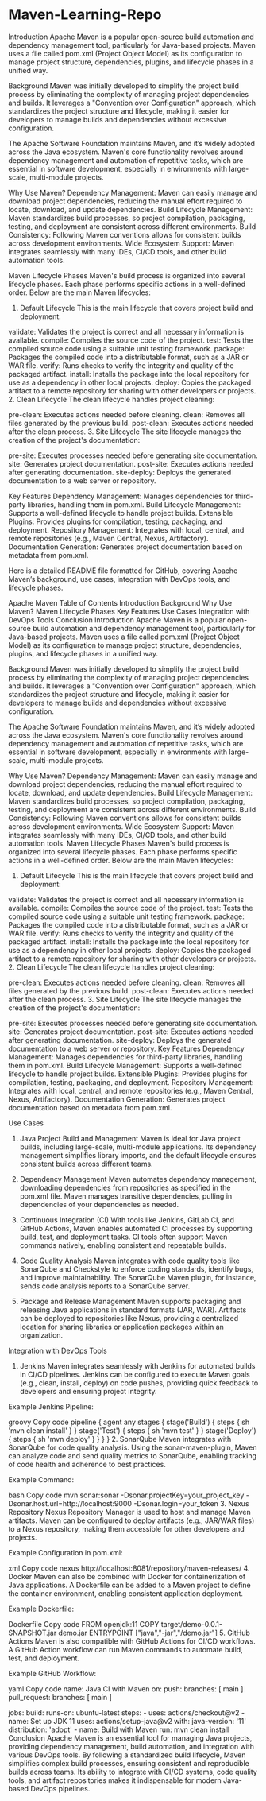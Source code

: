 # Maven-Learning-Repo

Introduction
Apache Maven is a popular open-source build automation and dependency management tool, particularly for Java-based projects. Maven uses a file called pom.xml (Project Object Model) as its configuration to manage project structure, dependencies, plugins, and lifecycle phases in a unified way.

Background
Maven was initially developed to simplify the project build process by eliminating the complexity of managing project dependencies and builds. It leverages a "Convention over Configuration" approach, which standardizes the project structure and lifecycle, making it easier for developers to manage builds and dependencies without excessive configuration.

The Apache Software Foundation maintains Maven, and it’s widely adopted across the Java ecosystem. Maven's core functionality revolves around dependency management and automation of repetitive tasks, which are essential in software development, especially in environments with large-scale, multi-module projects.

Why Use Maven?
Dependency Management: Maven can easily manage and download project dependencies, reducing the manual effort required to locate, download, and update dependencies.
Build Lifecycle Management: Maven standardizes build processes, so project compilation, packaging, testing, and deployment are consistent across different environments.
Build Consistency: Following Maven conventions allows for consistent builds across development environments.
Wide Ecosystem Support: Maven integrates seamlessly with many IDEs, CI/CD tools, and other build automation tools.

Maven Lifecycle Phases
Maven's build process is organized into several lifecycle phases. Each phase performs specific actions in a well-defined order. Below are the main Maven lifecycles:

1. Default Lifecycle
This is the main lifecycle that covers project build and deployment:

validate: Validates the project is correct and all necessary information is available.
compile: Compiles the source code of the project.
test: Tests the compiled source code using a suitable unit testing framework.
package: Packages the compiled code into a distributable format, such as a JAR or WAR file.
verify: Runs checks to verify the integrity and quality of the packaged artifact.
install: Installs the package into the local repository for use as a dependency in other local projects.
deploy: Copies the packaged artifact to a remote repository for sharing with other developers or projects.
2. Clean Lifecycle
The clean lifecycle handles project cleaning:

pre-clean: Executes actions needed before cleaning.
clean: Removes all files generated by the previous build.
post-clean: Executes actions needed after the clean process.
3. Site Lifecycle
The site lifecycle manages the creation of the project's documentation:

pre-site: Executes processes needed before generating site documentation.
site: Generates project documentation.
post-site: Executes actions needed after generating documentation.
site-deploy: Deploys the generated documentation to a web server or repository.

Key Features
Dependency Management: Manages dependencies for third-party libraries, handling them in pom.xml.
Build Lifecycle Management: Supports a well-defined lifecycle to handle project builds.
Extensible Plugins: Provides plugins for compilation, testing, packaging, and deployment.
Repository Management: Integrates with local, central, and remote repositories (e.g., Maven Central, Nexus, Artifactory).
Documentation Generation: Generates project documentation based on metadata from pom.xml.


Here is a detailed README file formatted for GitHub, covering Apache Maven’s background, use cases, integration with DevOps tools, and lifecycle phases.

Apache Maven
Table of Contents
Introduction
Background
Why Use Maven?
Maven Lifecycle Phases
Key Features
Use Cases
Integration with DevOps Tools
Conclusion
Introduction
Apache Maven is a popular open-source build automation and dependency management tool, particularly for Java-based projects. Maven uses a file called pom.xml (Project Object Model) as its configuration to manage project structure, dependencies, plugins, and lifecycle phases in a unified way.

Background
Maven was initially developed to simplify the project build process by eliminating the complexity of managing project dependencies and builds. It leverages a "Convention over Configuration" approach, which standardizes the project structure and lifecycle, making it easier for developers to manage builds and dependencies without excessive configuration.

The Apache Software Foundation maintains Maven, and it’s widely adopted across the Java ecosystem. Maven's core functionality revolves around dependency management and automation of repetitive tasks, which are essential in software development, especially in environments with large-scale, multi-module projects.

Why Use Maven?
Dependency Management: Maven can easily manage and download project dependencies, reducing the manual effort required to locate, download, and update dependencies.
Build Lifecycle Management: Maven standardizes build processes, so project compilation, packaging, testing, and deployment are consistent across different environments.
Build Consistency: Following Maven conventions allows for consistent builds across development environments.
Wide Ecosystem Support: Maven integrates seamlessly with many IDEs, CI/CD tools, and other build automation tools.
Maven Lifecycle Phases
Maven's build process is organized into several lifecycle phases. Each phase performs specific actions in a well-defined order. Below are the main Maven lifecycles:

1. Default Lifecycle
This is the main lifecycle that covers project build and deployment:

validate: Validates the project is correct and all necessary information is available.
compile: Compiles the source code of the project.
test: Tests the compiled source code using a suitable unit testing framework.
package: Packages the compiled code into a distributable format, such as a JAR or WAR file.
verify: Runs checks to verify the integrity and quality of the packaged artifact.
install: Installs the package into the local repository for use as a dependency in other local projects.
deploy: Copies the packaged artifact to a remote repository for sharing with other developers or projects.
2. Clean Lifecycle
The clean lifecycle handles project cleaning:

pre-clean: Executes actions needed before cleaning.
clean: Removes all files generated by the previous build.
post-clean: Executes actions needed after the clean process.
3. Site Lifecycle
The site lifecycle manages the creation of the project's documentation:

pre-site: Executes processes needed before generating site documentation.
site: Generates project documentation.
post-site: Executes actions needed after generating documentation.
site-deploy: Deploys the generated documentation to a web server or repository.
Key Features
Dependency Management: Manages dependencies for third-party libraries, handling them in pom.xml.
Build Lifecycle Management: Supports a well-defined lifecycle to handle project builds.
Extensible Plugins: Provides plugins for compilation, testing, packaging, and deployment.
Repository Management: Integrates with local, central, and remote repositories (e.g., Maven Central, Nexus, Artifactory).
Documentation Generation: Generates project documentation based on metadata from pom.xml.

Use Cases
1. Java Project Build and Management
Maven is ideal for Java project builds, including large-scale, multi-module applications. Its dependency management simplifies library imports, and the default lifecycle ensures consistent builds across different teams.

2. Dependency Management
Maven automates dependency management, downloading dependencies from repositories as specified in the pom.xml file. Maven manages transitive dependencies, pulling in dependencies of your dependencies as needed.

3. Continuous Integration (CI)
With tools like Jenkins, GitLab CI, and GitHub Actions, Maven enables automated CI processes by supporting build, test, and deployment tasks. CI tools often support Maven commands natively, enabling consistent and repeatable builds.

4. Code Quality Analysis
Maven integrates with code quality tools like SonarQube and Checkstyle to enforce coding standards, identify bugs, and improve maintainability. The SonarQube Maven plugin, for instance, sends code analysis reports to a SonarQube server.

5. Package and Release Management
Maven supports packaging and releasing Java applications in standard formats (JAR, WAR). Artifacts can be deployed to repositories like Nexus, providing a centralized location for sharing libraries or application packages within an organization.

Integration with DevOps Tools
1. Jenkins
Maven integrates seamlessly with Jenkins for automated builds in CI/CD pipelines. Jenkins can be configured to execute Maven goals (e.g., clean, install, deploy) on code pushes, providing quick feedback to developers and ensuring project integrity.

Example Jenkins Pipeline:

groovy
Copy code
pipeline {
    agent any
    stages {
        stage('Build') {
            steps {
                sh 'mvn clean install'
            }
        }
        stage('Test') {
            steps {
                sh 'mvn test'
            }
        }
        stage('Deploy') {
            steps {
                sh 'mvn deploy'
            }
        }
    }
}
2. SonarQube
Maven integrates with SonarQube for code quality analysis. Using the sonar-maven-plugin, Maven can analyze code and send quality metrics to SonarQube, enabling tracking of code health and adherence to best practices.

Example Command:

bash
Copy code
mvn sonar:sonar -Dsonar.projectKey=your_project_key -Dsonar.host.url=http://localhost:9000 -Dsonar.login=your_token
3. Nexus Repository
Nexus Repository Manager is used to host and manage Maven artifacts. Maven can be configured to deploy artifacts (e.g., JAR/WAR files) to a Nexus repository, making them accessible for other developers and projects.

Example Configuration in pom.xml:

xml
Copy code
<distributionManagement>
    <repository>
        <id>nexus</id>
        <url>http://localhost:8081/repository/maven-releases/</url>
    </repository>
</distributionManagement>
4. Docker
Maven can also be combined with Docker for containerization of Java applications. A Dockerfile can be added to a Maven project to define the container environment, enabling consistent application deployment.

Example Dockerfile:

Dockerfile
Copy code
FROM openjdk:11
COPY target/demo-0.0.1-SNAPSHOT.jar demo.jar
ENTRYPOINT ["java","-jar","/demo.jar"]
5. GitHub Actions
Maven is also compatible with GitHub Actions for CI/CD workflows. A GitHub Action workflow can run Maven commands to automate build, test, and deployment.

Example GitHub Workflow:

yaml
Copy code
name: Java CI with Maven
on:
  push:
    branches: [ main ]
  pull_request:
    branches: [ main ]

jobs:
  build:
    runs-on: ubuntu-latest
    steps:
    - uses: actions/checkout@v2
    - name: Set up JDK 11
      uses: actions/setup-java@v2
      with:
        java-version: '11'
        distribution: 'adopt'
    - name: Build with Maven
      run: mvn clean install
Conclusion
Apache Maven is an essential tool for managing Java projects, providing dependency management, build automation, and integration with various DevOps tools. By following a standardized build lifecycle, Maven simplifies complex build processes, ensuring consistent and reproducible builds across teams. Its ability to integrate with CI/CD systems, code quality tools, and artifact repositories makes it indispensable for modern Java-based DevOps pipelines.
